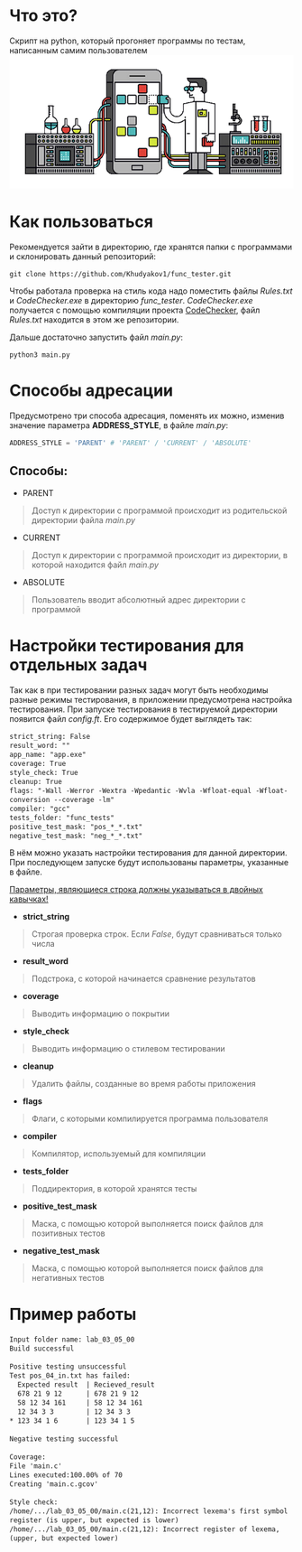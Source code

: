 # Что это?
Скрипт на python, который прогоняет программы по тестам, написанным самим пользователем
![image](functional_testing.png)
# Как пользоваться
Рекомендуется зайти в директорию, где хранятся папки с программами и склонировать данный репозиторий:
```
git clone https://github.com/Khudyakov1/func_tester.git
```
Чтобы работала проверка на стиль кода надо поместить файлы *Rules.txt* и *CodeChecker.exe* в директорию *func_tester*. *CodeChecker.exe* получается с помощью компиляции проекта [CodeChecker](https://git.iu7.bmstu.ru/IU7-Projects/CodeChecker), файл *Rules.txt* находится в этом же репозитории.

Дальше достаточно запустить файл *main.py*:
```
python3 main.py
```
# Способы адресации
Предусмотрено три способа адресация, поменять их можно, изменив значение параметра **ADDRESS_STYLE**, в файле *main.py*:
```python
ADDRESS_STYLE = 'PARENT' # 'PARENT' / 'CURRENT' / 'ABSOLUTE'
```
## Способы:
- PARENT
>Доступ к директории с программой происходит из родительской директории файла *main.py*
- CURRENT
>Доступ к директории с программой происходит из директории, в которой находится файл *main.py*
- ABSOLUTE
>Пользователь вводит абсолютный адрес директории с программой
# Настройки тестирования для отдельных задач
Так как в при тестировании разных задач могут быть необходимы разные режимы тестирования, в приложении предусмотрена настройка тестирования. При запуске тестирования в тестируемой директории появится файл *config.ft*. Его содержимое будет выглядеть так:
```
strict_string: False
result_word: ""
app_name: "app.exe"
coverage: True
style_check: True
cleanup: True
flags: "-Wall -Werror -Wextra -Wpedantic -Wvla -Wfloat-equal -Wfloat-conversion --coverage -lm"
compiler: "gcc"
tests_folder: "func_tests"
positive_test_mask: "pos_*_*.txt"
negative_test_mask: "neg_*_*.txt"
```
В нём можно указать настройки тестирования для данной директории. При последующем запуске будут использованы параметры, указанные в файле.

<u>Параметры, являющиеся строка должны указываться в двойных кавычках!</u>
- **strict_string**
> Строгая проверка строк. Если *False*, будут сравниваться только числа
- **result_word**
> Подстрока, с которой начинается сравнение результатов
- **coverage**
> Выводить информацию о покрытии
- **style_check**
> Выводить информацию о стилевом тестировании
- **cleanup**
> Удалить файлы, созданные во время работы приложения
- **flags**
> Флаги, с которыми компилируется программа пользователя
- **compiler**
> Компилятор, используемый для компиляции
- **tests_folder**
> Поддиректория, в которой хранятся тесты
- **positive_test_mask**
> Маска, с помощью которой выполняется поиск файлов для позитивных тестов
- **negative_test_mask**
> Маска, с помощью которой выполняется поиск файлов для негативных тестов

# Пример работы
```
Input folder name: lab_03_05_00
Build successful

Positive testing unsuccessful
Test pos_04_in.txt has failed:
  Expected result  | Recieved_result 
  678 21 9 12      | 678 21 9 12     
  58 12 34 161     | 58 12 34 161    
  12 34 3 3        | 12 34 3 3       
* 123 34 1 6       | 123 34 1 5      

Negative testing successful

Coverage:
File 'main.c'
Lines executed:100.00% of 70
Creating 'main.c.gcov'

Style check:
/home/.../lab_03_05_00/main.c(21,12): Incorrect lexema's first symbol register (is upper, but expected is lower)
/home/.../lab_03_05_00/main.c(21,12): Incorrect register of lexema, (upper, but expected lower)
``` 